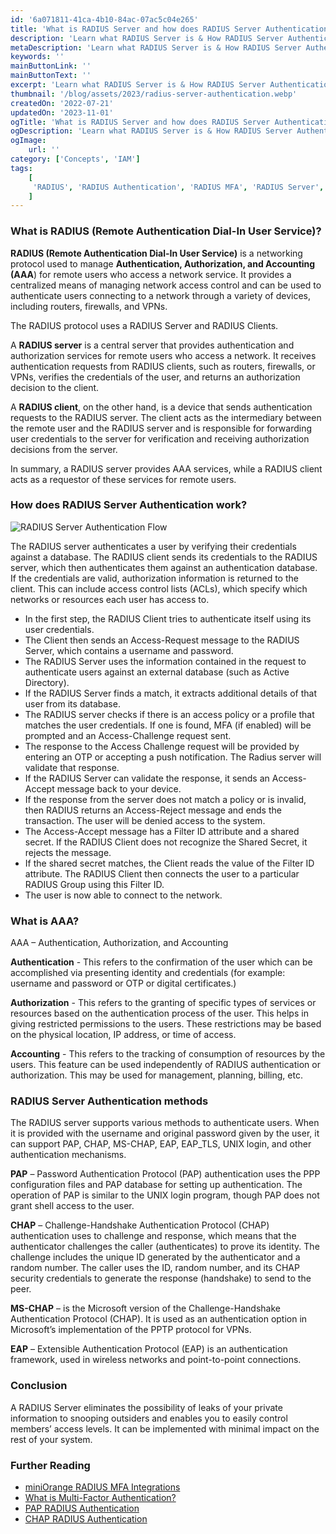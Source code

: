 ```yaml
---
id: '6a071811-41ca-4b10-84ac-07ac5c04e265'
title: 'What is RADIUS Server and how does RADIUS Server Authentication work?'
description: 'Learn what RADIUS Server is & How RADIUS Server Authentication works? RADIUS Server authenticates users into the network with username and password.'
metaDescription: 'Learn what RADIUS Server is & How RADIUS Server Authentication works? RADIUS Server authenticates users into the network with username and password.'
keywords: ''
mainButtonLink: ''
mainButtonText: ''
excerpt: 'Learn what RADIUS Server is & How RADIUS Server Authentication works? RADIUS Server authenticates users into the network with username and password.'
thumbnail: '/blog/assets/2023/radius-server-authentication.webp'
createdOn: '2022-07-21'
updatedOn: '2023-11-01'
ogTitle: 'What is RADIUS Server and how does RADIUS Server Authentication work?'
ogDescription: 'Learn what RADIUS Server is & How RADIUS Server Authentication works? RADIUS Server authenticates users into the network with username and password.'
ogImage:
    url: ''
category: ['Concepts', 'IAM']
tags:
    [
     'RADIUS', 'RADIUS Authentication', 'RADIUS MFA', 'RADIUS Server', 'RADIUS Server Authentication'
    ]
---
```


### What is RADIUS (Remote Authentication Dial-In User Service)? 

**RADIUS (Remote Authentication Dial-In User Service)** is a networking protocol used to manage **Authentication, Authorization, and Accounting (AAA**) for remote users who access a network service. It provides a centralized means of managing network access control and can be used to authenticate users connecting to a network through a variety of devices, including routers, firewalls, and VPNs.

The RADIUS protocol uses a RADIUS Server and RADIUS Clients.

A **RADIUS server** is a central server that provides authentication and authorization services for remote users who access a network. It receives authentication requests from RADIUS clients, such as routers, firewalls, or VPNs, verifies the credentials of the user, and returns an authorization decision to the client.

A **RADIUS client**, on the other hand, is a device that sends authentication requests to the RADIUS server. The client acts as the intermediary between the remote user and the RADIUS server and is responsible for forwarding user credentials to the server for verification and receiving authorization decisions from the server.

In summary, a RADIUS server provides AAA services, while a RADIUS client acts as a requestor of these services for remote users.

### How does RADIUS Server Authentication work?

![RADIUS Server Authentication Flow](/blog/assets/2023/radius-server.webp)

The RADIUS server authenticates a user by verifying their credentials against a database. The RADIUS client sends its credentials to the RADIUS server, which then authenticates them against an authentication database. If the credentials are valid, authorization information is returned to the client. This can include access control lists (ACLs), which specify which networks or resources each user has access to.

- In the first step, the RADIUS Client tries to authenticate itself using its user credentials.
- The Client then sends an Access-Request message to the RADIUS Server, which contains a username and password.
- The RADIUS Server uses the information contained in the request to authenticate users against an external database (such as Active Directory).
- If the RADIUS Server finds a match, it extracts additional details of that user from its database.
- The RADIUS server checks if there is an access policy or a profile that matches the user credentials. If one is found, MFA (if enabled) will be prompted and an Access-Challenge request sent.
- The response to the Access Challenge request will be provided by entering an OTP or accepting a push notification. The Radius server will validate that response.
- If the RADIUS Server can validate the response, it sends an Access-Accept message back to your device.
- If the response from the server does not match a policy or is invalid, then RADIUS returns an Access-Reject message and ends the transaction. The user will be denied access to the system.
- The Access-Accept message has a Filter ID attribute and a shared secret. If the RADIUS Client does not recognize the Shared Secret, it rejects the message.
- If the shared secret matches, the Client reads the value of the Filter ID attribute. The RADIUS Client then connects the user to a particular RADIUS Group using this Filter ID.
- The user is now able to connect to the network.

### What is AAA?
AAA – Authentication, Authorization, and Accounting

**Authentication** - 
This refers to the confirmation of the user which can be accomplished via presenting identity and credentials (for example: username and password or OTP or digital certificates.)

**Authorization** - 
This refers to the granting of specific types of services or resources based on the authentication process of the user. This helps in giving restricted permissions to the users. These restrictions may be based on the physical location, IP address, or time of access.

**Accounting** - 
This refers to the tracking of consumption of resources by the users. This feature can be used independently of RADIUS authentication or authorization. This may be used for management, planning, billing, etc.

### RADIUS Server Authentication methods

The RADIUS server supports various methods to authenticate users. When it is provided with the username and original password given by the user, it can support PAP, CHAP, MS-CHAP, EAP, EAP_TLS, UNIX login, and other authentication mechanisms.

**PAP** – Password Authentication Protocol (PAP) authentication uses the PPP configuration files and PAP database for setting up authentication. The operation of PAP is similar to the UNIX login program, though PAP does not grant shell access to the user.

**CHAP** – Challenge-Handshake Authentication Protocol (CHAP) authentication uses to challenge and response, which means that the authenticator challenges the caller (authenticates) to prove its identity. The challenge includes the unique ID generated by the authenticator and a random number. The caller uses the ID, random number, and its CHAP security credentials to generate the response (handshake) to send to the peer.

**MS-CHAP** – is the Microsoft version of the Challenge-Handshake Authentication Protocol (CHAP). It is used as an authentication option in Microsoft’s implementation of the PPTP protocol for VPNs.

**EAP** – Extensible Authentication Protocol (EAP) is an authentication framework, used in wireless networks and point-to-point connections.

### Conclusion

A RADIUS Server eliminates the possibility of leaks of your private information to snooping outsiders and enables you to easily control members’ access levels. It can be implemented with minimal impact on the rest of your system.

### Further Reading 

- [miniOrange RADIUS MFA Integrations](https://www.miniorange.com/iam/integrations/?id=vpn)
- [What is Multi-Factor Authentication?](https://blog.miniorange.com/what-is-multi-factor-authentication-mfa/)
- [PAP RADIUS Authentication](https://docs.oracle.com/cd/E19120-01/open.solaris/819-1634/pppsvrconfig.intro-8/index.html)
- [CHAP RADIUS Authentication](https://docs.oracle.com/cd/E19120-01/open.solaris/819-1634/pppsvrconfig.reference-21/index.html)